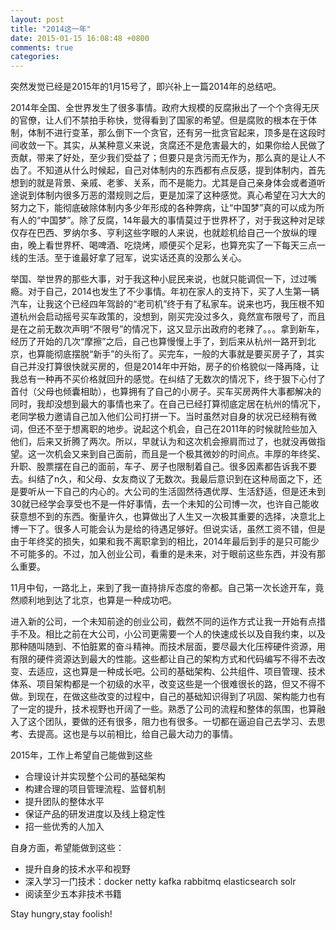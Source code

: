 ```yaml
---
layout: post
title: "2014这一年"
date: 2015-01-15 16:08:48 +0800
comments: true
categories: 
---
```


突然发觉已经是2015年的1月15号了，即兴补上一篇2014年的总结吧。

2014年全国、全世界发生了很多事情。政府大规模的反腐揪出了一个个贪得无厌的官僚，让人们不禁拍手称快，觉得看到了国家的希望。但是腐败的根本在于体制，体制不进行变革，那么倒下一个贪官，还有另一批贪官起来，顶多是在这段时间收敛一下。其实，从某种意义来说，贪腐还不是危害最大的，如果你给人民做了贡献，带来了好处，至少我们受益了；但要只是贪污而无作为，那么真的是让人不齿了。不知道从什么时候起，自己对体制内的东西都有点反感，提到体制内，首先想到的就是背景、亲戚、老爹、关系，而不是能力。尤其是自己亲身体会或者道听途说到体制内很多万恶的潜规则之后，更是加深了这种感觉。真心希望在习大大的努力之下，能彻底破除体制内多少年形成的各种弊病，让“中国梦”真的可以成为所有人的“中国梦”。除了反腐，14年最大的事情莫过于世界杯了，对于我这种对足球仅存在巴西、罗纳尔多、亨利这些字眼的人来说，也就趁机给自己一个放纵的理由，晚上看世界杯、喝啤酒、吃烧烤，顺便买个足彩，也算充实了一下每天三点一线的生活。至于谁最好拿了冠军，说实话还真的没那么关心。

<!--more-->

举国、举世界的那些大事，对于我这种小屁民来说，也就只能调侃一下，过过嘴瘾。对于自己，2014也发生了不少事情。年初在家人的支持下，买了人生第一辆汽车，让我这个已经四年驾龄的“老司机”终于有了私家车。说来也巧，我压根不知道杭州会启动摇号买车政策的，没想到，刚买完没过多久，竟然宣布限号了，而且是在之前无数次声明“不限号”的情况下，这又显示出政府的老辣了。。。拿到新车，经历了开始的几次“摩擦”之后，自己也算慢慢上手了，到后来从杭州一路开到北京，也算能彻底摆脱“新手”的头衔了。买完车，一般的大事就是要买房子了，其实自己并没打算很快就买房的，但是2014年中开始，房子的价格貌似一降再降，让我总有一种再不买价格就回升的感觉。在纠结了无数次的情况下，终于狠下心付了首付（父母也倾囊相助），也算拥有了自己的小房子。买车买房两件大事都解决的同时，我却没想到最大的事情也来了。在自己已经打算彻底定居在杭州的情况下，老同学极力邀请自己加入他们公司打拼一下。当时虽然对自身的状况已经稍有微词，但还不至于想离职的地步。说起这个机会，自己在2011年的时候就险些加入他们，后来又折腾了两次。所以，早就认为和这次机会擦肩而过了，也就没再做指望。这一次机会又来到自己面前，而且是一个极其微妙的时间点。丰厚的年终奖、升职、股票摆在自己的面前，车子、房子也限制着自己。很多因素都告诉我不要去。纠结了n久，和父母、女友商议了无数次。我最后意识到在这种局面之下，还是要听从一下自己的内心的。大公司的生活固然待遇优厚、生活舒适，但是还未到30就已经学会享受也不是一件好事情，去一个未知的公司博一次，也许自己能收获意想不到的东西。衡量许久，也算做出了人生又一次极其重要的选择，决意北上博一下了。很多人可能会认为是给的待遇足够好。但说实话，虽然工资不错，但是由于年终奖的损失，如果和我不离职拿到的相比，2014年最后到手的是只可能少不可能多的。不过，加入创业公司，看重的是未来，对于眼前这些东西，并没有那么重要。

11月中旬，一路北上，来到了我一直持排斥态度的帝都。自己第一次长途开车，竟然顺利地到达了北京，也算是一种成功吧。

进入新的公司，一个未知前途的创业公司，截然不同的运作方式让我一开始有点措手不及。相比之前在大公司，小公司更需要一个人的快速成长以及自我约束，以及那种随叫随到、不怕脏累的奋斗精神。而技术层面，要尽最大化压榨硬件资源，用有限的硬件资源达到最大的性能。这些都让自己的架构方式和代码编写不得不去改变、去适应，这也算是一种成长吧。公司的基础架构、公共组件、项目管理、技术体系、项目架构都是一个初级的水平，改变这些是一个很难很长的路，但又不得不做。到现在，在做这些改变的过程中，自己的基础知识得到了巩固、架构能力也有了一定的提升，技术视野也开阔了一些。熟悉了公司的流程和整体的氛围，也算融入了这个团队，要做的还有很多，阻力也有很多。一切都在逼迫自己去学习、去思考、去提高。这也是与以前相比，给自己最大动力的事情。

2015年，工作上希望自己能做到这些

- 合理设计并实现整个公司的基础架构
- 构建合理的项目管理流程、监督机制
- 提升团队的整体水平
- 保证产品的研发进度以及线上稳定性
- 招一些优秀的人加入

自身方面，希望能做到这些：

- 提升自身的技术水平和视野
- 深入学习一门技术：docker netty kafka rabbitmq elasticsearch solr
- 阅读至少五本非技术书籍

Stay hungry,stay foolish!